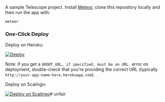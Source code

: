 A sample Telescope project. Install [Meteor](http://meteor.com), clone this repository locally and then run the app with:

```
meteor
```

### One-Click Deploy

Deploy on Heroku:

[![Deploy](https://unfair.herokuapp.com/deploy/button.png)](https://heroku.com/deploy)

Note: if you get a `$ROOT_URL, if specified, must be an URL.` error on deployment, double-check that you're providing the correct URL (typically `http://your-app-name-here.herokuapp.com`).

Deploy on Scalingo:

[![Deploy on Scalingo](https://cdn.scalingo.com/deploy/button.svg)](https://my.scalingo.com/deploy?source=https://github.com/TelescopeJS/sample-project/)# unfair
